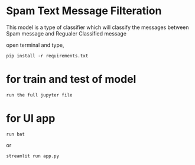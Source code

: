 # Spam Text Message Filteration
This model is a type of classifier which will classify the messages between Spam message and Regualer Classified message

open terminal and type,
```
pip install -r requirements.txt
```

# for train and test of model

```
run the full jupyter file
```

# for UI app
```
run bat
```

or

```
streamlit run app.py
```
